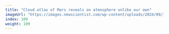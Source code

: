 ```yaml
---
title: "Cloud atlas of Mars reveals an atmosphere unlike our own"
imageUrl: "https://images.newscientist.com/wp-content/uploads/2024/09/10100456/SEI_220930493.jpg?width=788"
index: 109
weight: 109
---
```

